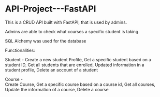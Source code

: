 # API-Project---FastAPI

This is a CRUD API built with FastAPI, that is used by admins.

Admins are able to check what courses a specific student is taking. 

SQL Alchemy was used for the database
 

Functionalities: 

Student - 
Create a new student Profile, 
Get a specific student based on a student ID, 
Get all students that are enrolled, 
Updated information in a student profile, 
Delete an account of a student 

Course -  
Create Course, 
Get a specific course based on a course id, 
Get all courses, 
Update the information of a course, 
Delete a course
